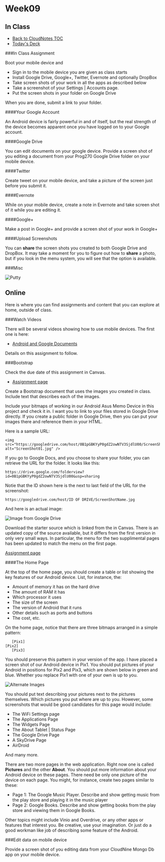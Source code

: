 Week09
======

In Class
--------

- [Back to CloudNotes TOC](../CloudNotes.html)
- [Today's Deck](http://bit.ly/1bZyGGB)

###In Class Assignment

Boot your mobile device and

- Sign in to the mobile device you are given as class starts
- Install Google Drive, Google+, Twitter, Evernote and optionally DropBox
- Take screen shots of your work in all the apps as described below
- Take a screenshot of your Settings | Accounts page.
- Put the screen shots in your folder on Google Drive

When you are done, submit a link to your folder.

####Your Google Account

An Android device is fairly powerful in and of itself,
but the real strength of the device becomes apparent
once you have logged on to your Google account.

####Google Drive

You can edit documents on your google device. Provide
a screen shot of you editing a document from your Prog270
Google Drive folder on your mobile device.

####Twitter

Create tweet on your mobile device, and take a picture
of the screen just before you submit it.

####Evernote

While on your mobile device, create a note in Evernote
and take screen shot of it while you are editing it.

####Google+

Make a post in Google+ and provide a screen shot of 
your work in Google+

####Upload Screenshots

You can **share** the screen shots you created to
both Google Drive and DropBox. It may take a moment
for you to figure out how to **share** a photo, but
if you look in the menu system, you will see that
the option is available.

###Misc

![Putty](../Images/SshKey.png)


Online
------

Here is where you can find assignments and content 
that you can explore at home, outside of class.

###Watch Videos

There will be several videos showing how to use mobile
devices. The first one is here:

- [Android and Google Documents](http://youtu.be/uHCpLgpk4T0)

Details on this assignment to follow.

###Bootstrap

Check the due date of this assignment in Canvas.

- [Assignment page](https://bc.instructure.com/courses/834458/assignments/3016277)

Create a Bootstrap document that uses the images you
created in class. Include text that describes each of 
the images.

Include your bitmaps of working in our Android Asus Memo Device  in 
this project and check it in. I want you to link to your files 
stored in Google Drive directly. If you create a public folder in 
Google Drive, then you can put your images there and reference them 
in your HTML.

Here is a sample URL:

	<img src="https://googledrive.com/host/0B1pGBKYyP0gdZ2owNTV3SjdlU00/ScreenShot01.jpg" alt="ScreenShot01.jpg" />

If you go to Google Docs, and you choose to share your folder, you can retrieve
the URL for the folder. It looks like this:

	https://drive.google.com/folderview?id=0B1pGBKYyP0gdZ2owNTV3SjdlU00&usp=sharing

Notie that the ID shown here is the next to last field of the URL for
the screenshot:

	https://googledrive.com/host/ID OF DRIVE/ScreenShotName.jpg

<p>And here is an actual image:</p>

![Image from Google Drive](https://googledrive.com/host/0B1pGBKYyP0gdZ2owNTV3SjdlU00/ScreenShot01.jpg)

Download the starter source which is linked from the in Canvas. There
is an updated copy of the source available, but
it differs from the first version in only very small ways. In 
particular, the menu for the two supplimental pages has been
updated to match the menu on the first page.</p>

[Assignment page](https://bc.instructure.com/courses/834458/assignments/3016277) 

####The Home Page

At the top of the home page, you should create a table or list showing
the key features of our Android device. List, for instance, the:

- Amount of memory it has on the hard drive
- The amount of RAM it has
- Which processor it uses
- The size of the screen
- The version of Android that it runs
- Other details such as ports and buttons
- The cost, etc.

On the home page, notice that there are three bitmaps arranged in a
simple pattern:

```
   [Pix1]
[Pix2] 
   [Pix3]
```

You should preserve this pattern in your version of the app. I have 
placed a screen shot of our Android device in Pix1. You should put 
pictures of your Android in positions for Pix2 and Pix3, which are 
shown below in green and blue. Whether you replace Pix1 with one of 
your own is up to you.

![Alternate Images](../Images/AndroidPixs01.png)

You should put text describing your pictures next to the pictures
themselves. Which pictures you put where are up to you. However, some
screenshots that would be good candidates for this page would include:

- The WiFi Settings page
- The Applications Page
- The Widgets Page
- The About Tablet | Status Page
- The Google Drive Page
- A SkyDrive Page
- AirDroid

And many more.

There are two more pages in the web application. Right now one is called
**Pictures** and the other **About**. You should put more information
about your Android device on these pages. There need be only one 
picture of the device on each page. You might, for instance, create
two pages similar to these:

- Page 1: The Google Music Player. Describe and show getting music from
the play store and playing it in the music player
- Page 2: Google Books. Describe and show getting books from the play
store and viewing them in Google Books.

Other topics might include Vinio and Overdrive, or any other apps or
features that interest you. Be creative, use your imagination. Or 
just do a good workman like job of describing some feature of the 
Android.


###Edit data on mobile device

Provide a screen shot of you editing data from
your CloudNine Mongo Db app on your mobile device.


